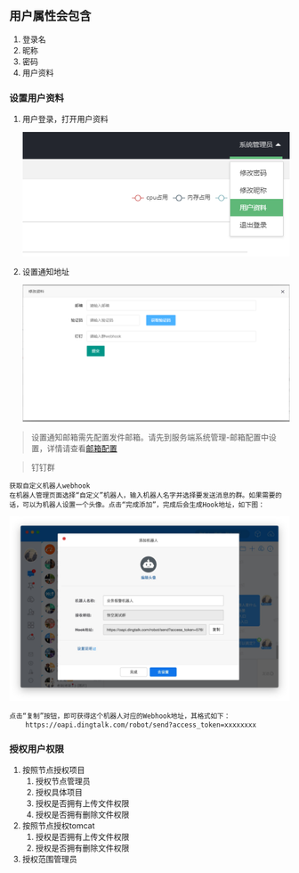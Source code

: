 ## 用户属性会包含

1. 登录名
2. 昵称
3. 密码
4. 用户资料

###  设置用户资料

1. 用户登录，打开用户资料

   ![用户资料](../images/user/user.png)

2. 设置通知地址

    ![通知地址](../images/user/info.png)
    
> 设置通知邮箱需先配置发件邮箱。请先到服务端系统管理-邮箱配置中设置，详情请查看[邮箱配置](系统管理/邮箱配置.md)

> 钉钉群

    获取自定义机器人webhook
    在机器人管理页面选择“自定义”机器人，输入机器人名字并选择要发送消息的群。如果需要的话，可以为机器人设置一个头像。点击“完成添加”，完成后会生成Hook地址，如下图：
    
   ![输入图片说明](../images/Get_ding_hook.jpg "屏幕截图.png")
    
    点击“复制”按钮，即可获得这个机器人对应的Webhook地址，其格式如下：
        https://oapi.dingtalk.com/robot/send?access_token=xxxxxxxx


### 授权用户权限

1. 按照节点授权项目
    1. 授权节点管理员
    2. 授权具体项目
    3. 授权是否拥有上传文件权限
    4. 授权是否拥有删除文件权限
2. 按照节点授权tomcat
    1. 授权是否拥有上传文件权限
    2. 授权是否拥有删除文件权限
3. 授权范围管理员
